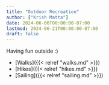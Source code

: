 ```yaml
---
title: "Outdoor Recreation"
author: ["Krish Matta"]
date: 2024-06-06T00:00:00-07:00
lastmod: 2024-06-21T00:00:00-07:00
draft: false
---
```


Having fun outside :)

-   [Walks]({{< relref "walks.md" >}})
-   [Hikes]({{< relref "hikes.md" >}})
-   [Sailing]({{< relref "sailing.md" >}})
